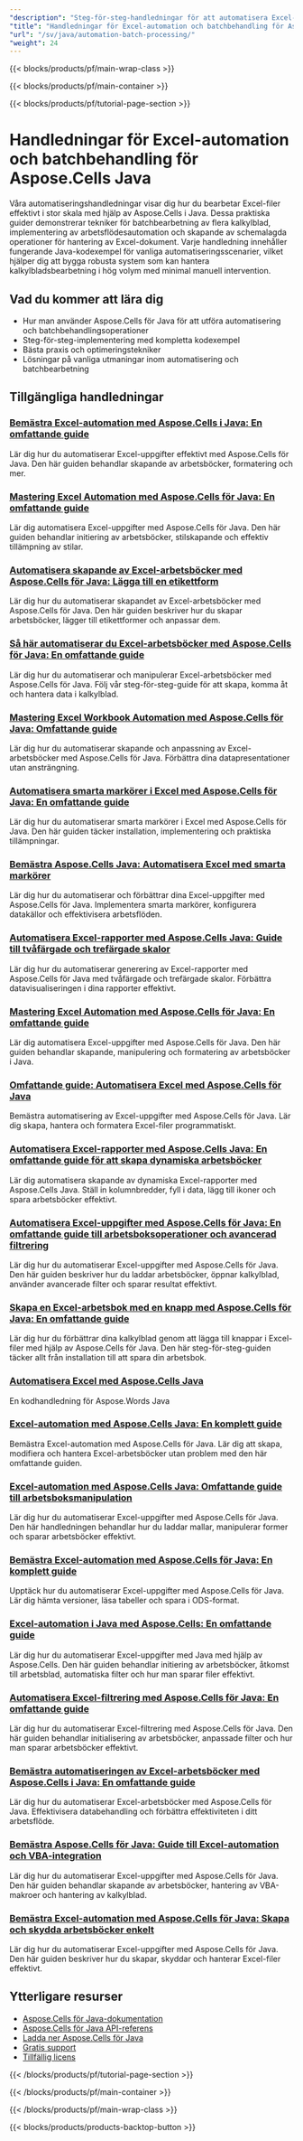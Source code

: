 ```yaml
---
"description": "Steg-för-steg-handledningar för att automatisera Excel-uppgifter, batchbearbeta flera filer och schemalägga operationer med Aspose.Cells för Java."
"title": "Handledningar för Excel-automation och batchbehandling för Aspose.Cells Java"
"url": "/sv/java/automation-batch-processing/"
"weight": 24
---
```


{{< blocks/products/pf/main-wrap-class >}}

{{< blocks/products/pf/main-container >}}

{{< blocks/products/pf/tutorial-page-section >}}


# Handledningar för Excel-automation och batchbehandling för Aspose.Cells Java

Våra automatiseringshandledningar visar dig hur du bearbetar Excel-filer effektivt i stor skala med hjälp av Aspose.Cells i Java. Dessa praktiska guider demonstrerar tekniker för batchbearbetning av flera kalkylblad, implementering av arbetsflödesautomation och skapande av schemalagda operationer för hantering av Excel-dokument. Varje handledning innehåller fungerande Java-kodexempel för vanliga automatiseringsscenarier, vilket hjälper dig att bygga robusta system som kan hantera kalkylbladsbearbetning i hög volym med minimal manuell intervention.

## Vad du kommer att lära dig

- Hur man använder Aspose.Cells för Java för att utföra automatisering och batchbehandlingsoperationer
- Steg-för-steg-implementering med kompletta kodexempel
- Bästa praxis och optimeringstekniker
- Lösningar på vanliga utmaningar inom automatisering och batchbearbetning


## Tillgängliga handledningar

### [Bemästra Excel-automation med Aspose.Cells i Java: En omfattande guide](./aspose-cells-java-excel-automation-guide/)
Lär dig hur du automatiserar Excel-uppgifter effektivt med Aspose.Cells för Java. Den här guiden behandlar skapande av arbetsböcker, formatering och mer.

### [Mastering Excel Automation med Aspose.Cells för Java: En omfattande guide](./aspose-cells-java-excel-automation-tutorial/)
Lär dig automatisera Excel-uppgifter med Aspose.Cells för Java. Den här guiden behandlar initiering av arbetsböcker, stilskapande och effektiv tillämpning av stilar.

### [Automatisera skapande av Excel-arbetsböcker med Aspose.Cells för Java: Lägga till en etikettform](./aspose-cells-java-excel-label-shape-automation/)
Lär dig hur du automatiserar skapandet av Excel-arbetsböcker med Aspose.Cells för Java. Den här guiden beskriver hur du skapar arbetsböcker, lägger till etikettformer och anpassar dem.

### [Så här automatiserar du Excel-arbetsböcker med Aspose.Cells för Java: En omfattande guide](./aspose-cells-java-excel-manipulation/)
Lär dig hur du automatiserar och manipulerar Excel-arbetsböcker med Aspose.Cells för Java. Följ vår steg-för-steg-guide för att skapa, komma åt och hantera data i kalkylblad.

### [Mastering Excel Workbook Automation med Aspose.Cells för Java: Omfattande guide](./aspose-cells-java-excel-workbook-automation/)
Lär dig hur du automatiserar skapande och anpassning av Excel-arbetsböcker med Aspose.Cells för Java. Förbättra dina datapresentationer utan ansträngning.

### [Automatisera smarta markörer i Excel med Aspose.Cells för Java: En omfattande guide](./aspose-cells-java-smart-markers-excel/)
Lär dig hur du automatiserar smarta markörer i Excel med Aspose.Cells för Java. Den här guiden täcker installation, implementering och praktiska tillämpningar.

### [Bemästra Aspose.Cells Java: Automatisera Excel med smarta markörer](./aspose-cells-java-smart-markers-excel-automation/)
Lär dig hur du automatiserar och förbättrar dina Excel-uppgifter med Aspose.Cells för Java. Implementera smarta markörer, konfigurera datakällor och effektivisera arbetsflöden.

### [Automatisera Excel-rapporter med Aspose.Cells Java: Guide till tvåfärgade och trefärgade skalor](./aspose-cells-java-two-three-color-scales/)
Lär dig hur du automatiserar generering av Excel-rapporter med Aspose.Cells för Java med tvåfärgade och trefärgade skalor. Förbättra datavisualiseringen i dina rapporter effektivt.

### [Mastering Excel Automation med Aspose.Cells för Java: En omfattande guide](./automate-excel-aspose-cells-java/)
Lär dig automatisera Excel-uppgifter med Aspose.Cells för Java. Den här guiden behandlar skapande, manipulering och formatering av arbetsböcker i Java.

### [Omfattande guide: Automatisera Excel med Aspose.Cells för Java](./automate-excel-aspose-cells-java-guide/)
Bemästra automatisering av Excel-uppgifter med Aspose.Cells för Java. Lär dig skapa, hantera och formatera Excel-filer programmatiskt.

### [Automatisera Excel-rapporter med Aspose.Cells Java: En omfattande guide för att skapa dynamiska arbetsböcker](./automate-excel-reports-aspose-cells-java/)
Lär dig automatisera skapande av dynamiska Excel-rapporter med Aspose.Cells Java. Ställ in kolumnbredder, fyll i data, lägg till ikoner och spara arbetsböcker effektivt.

### [Automatisera Excel-uppgifter med Aspose.Cells för Java: En omfattande guide till arbetsboksoperationer och avancerad filtrering](./automate-excel-tasks-aspose-cells-java/)
Lär dig hur du automatiserar Excel-uppgifter med Aspose.Cells för Java. Den här guiden beskriver hur du laddar arbetsböcker, öppnar kalkylblad, använder avancerade filter och sparar resultat effektivt.

### [Skapa en Excel-arbetsbok med en knapp med Aspose.Cells för Java: En omfattande guide](./create-excel-workbook-button-aspose-cells-java/)
Lär dig hur du förbättrar dina kalkylblad genom att lägga till knappar i Excel-filer med hjälp av Aspose.Cells för Java. Den här steg-för-steg-guiden täcker allt från installation till att spara din arbetsbok.

### [Automatisera Excel med Aspose.Cells Java](./excel-automation-aspose-cells-java/)
En kodhandledning för Aspose.Words Java

### [Excel-automation med Aspose.Cells Java: En komplett guide](./excel-automation-aspose-cells-java-guide/)
Bemästra Excel-automation med Aspose.Cells för Java. Lär dig att skapa, modifiera och hantera Excel-arbetsböcker utan problem med den här omfattande guiden.

### [Excel-automation med Aspose.Cells Java: Omfattande guide till arbetsboksmanipulation](./excel-automation-aspose-cells-java-master-workbook-manipulation/)
Lär dig hur du automatiserar Excel-uppgifter med Aspose.Cells för Java. Den här handledningen behandlar hur du laddar mallar, manipulerar former och sparar arbetsböcker effektivt.

### [Bemästra Excel-automation med Aspose.Cells för Java: En komplett guide](./excel-automation-aspose-cells-java-tutorial/)
Upptäck hur du automatiserar Excel-uppgifter med Aspose.Cells för Java. Lär dig hämta versioner, läsa tabeller och spara i ODS-format.

### [Excel-automation i Java med Aspose.Cells: En omfattande guide](./excel-automation-java-aspose-cells-guide/)
Lär dig hur du automatiserar Excel-uppgifter med Java med hjälp av Aspose.Cells. Den här guiden behandlar initiering av arbetsböcker, åtkomst till arbetsblad, automatiska filter och hur man sparar filer effektivt.

### [Automatisera Excel-filtrering med Aspose.Cells för Java: En omfattande guide](./excel-filtering-aspose-cells-java-tutorial/)
Lär dig hur du automatiserar Excel-filtrering med Aspose.Cells för Java. Den här guiden behandlar initialisering av arbetsböcker, anpassade filter och hur man sparar arbetsböcker effektivt.

### [Bemästra automatiseringen av Excel-arbetsböcker med Aspose.Cells i Java: En omfattande guide](./excel-workbook-automation-aspose-cells-java/)
Lär dig hur du automatiserar Excel-arbetsböcker med Aspose.Cells för Java. Effektivisera databehandling och förbättra effektiviteten i ditt arbetsflöde.

### [Bemästra Aspose.Cells för Java: Guide till Excel-automation och VBA-integration](./master-aspose-cells-java-excel-automation/)
Lär dig hur du automatiserar Excel-uppgifter med Aspose.Cells för Java. Den här guiden behandlar skapande av arbetsböcker, hantering av VBA-makroer och hantering av kalkylblad.

### [Bemästra Excel-automation med Aspose.Cells för Java: Skapa och skydda arbetsböcker enkelt](./master-excel-automation-aspose-cells-java/)
Lär dig hur du automatiserar Excel-uppgifter med Aspose.Cells för Java. Den här guiden beskriver hur du skapar, skyddar och hanterar Excel-filer effektivt.



## Ytterligare resurser

- [Aspose.Cells för Java-dokumentation](https://docs.aspose.com/cells/java/)
- [Aspose.Cells för Java API-referens](https://reference.aspose.com/cells/java/)
- [Ladda ner Aspose.Cells för Java](https://releases.aspose.com/cells/java/)
- [Gratis support](https://forum.aspose.com/)
- [Tillfällig licens](https://purchase.aspose.com/temporary-license/)


{{< /blocks/products/pf/tutorial-page-section >}}

{{< /blocks/products/pf/main-container >}}

{{< /blocks/products/pf/main-wrap-class >}}

{{< blocks/products/products-backtop-button >}}